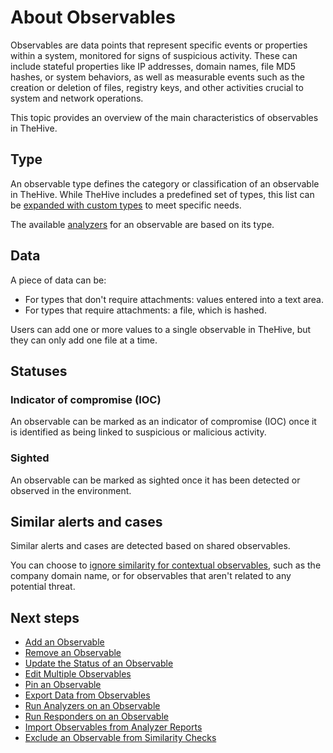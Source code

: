 # About Observables

Observables are data points that represent specific events or properties within a system, monitored for signs of suspicious activity. These can include stateful properties like IP addresses, domain names, file MD5 hashes, or system behaviors, as well as measurable events such as the creation or deletion of files, registry keys, and other activities crucial to system and network operations.

This topic provides an overview of the main characteristics of observables in TheHive.

## Type

An observable type defines the category or classification of an observable in TheHive. While TheHive includes a predefined set of types, this list can be [expanded with custom types](../../../../administration/observable-types/create-an-observable-type.md) to meet specific needs.

The available [analyzers](../../../../../cortex/api/how-to-create-an-analyzer.md) for an observable are based on its type.

## Data

A piece of data can be:

* For types that don't require attachments: values entered into a text area.
* For types that require attachments: a file, which is hashed.

Users can add one or more values to a single observable in TheHive, but they can only add one file at a time.

## Statuses

### Indicator of compromise (IOC)

An observable can be marked as an indicator of compromise (IOC) once it is identified as being linked to suspicious or malicious activity.

### Sighted

An observable can be marked as sighted once it has been detected or observed in the environment.

## Similar alerts and cases

Similar alerts and cases are detected based on shared observables.

You can choose to [ignore similarity for contextual observables](exclude-an-observable-from-similarity-check.md), such as the company domain name, or for observables that aren't related to any potential threat.

<h2>Next steps</h2>

* [Add an Observable](add-an-observable.md)
* [Remove an Observable](remove-an-observable.md)
* [Update the Status of an Observable](update-status-of-an-observable.md)
* [Edit Multiple Observables](edit-multiple-observables.md)
* [Pin an Observable](pin-an-observable.md)
* [Export Data from Observables](export-data-observables.md)
* [Run Analyzers on an Observable](run-analyzers-on-observables.md)
* [Run Responders on an Observable](run-responders-on-an-observable.md)
* [Import Observables from Analyzer Reports](import-observables-from-analyzer-reports.md)
* [Exclude an Observable from Similarity Checks](exclude-an-observable-from-similarity-checks.md)